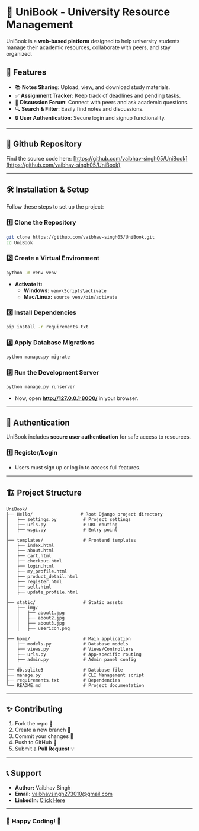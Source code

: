 # 📘 UniBook - University Resource Management

UniBook is a **web-based platform** designed to help university students manage their academic resources, collaborate with peers, and stay organized.

## 🚀 Features
- 📚 **Notes Sharing**: Upload, view, and download study materials.
- ✅ **Assignment Tracker**: Keep track of deadlines and pending tasks.
- 💬 **Discussion Forum**: Connect with peers and ask academic questions.
- 🔍 **Search & Filter**: Easily find notes and discussions.
- 🔒 **User Authentication**: Secure login and signup functionality.

---
## 📌 Github Repository
Find the source code here: [https://github.com/vaibhav-singh05/UniBook](https://github.com/vaibhav-singh05/UniBook)

---
## 🛠 Installation & Setup
Follow these steps to set up the project:

### **1️⃣ Clone the Repository**
```sh
git clone https://github.com/vaibhav-singh05/UniBook.git
cd UniBook
```

### **2️⃣ Create a Virtual Environment**
```sh
python -m venv venv
```
- **Activate it:**
  - **Windows:** `venv\Scripts\activate`
  - **Mac/Linux:** `source venv/bin/activate`

### **3️⃣ Install Dependencies**
```sh
pip install -r requirements.txt
```

### **4️⃣ Apply Database Migrations**
```sh
python manage.py migrate
```

### **5️⃣ Run the Development Server**
```sh
python manage.py runserver
```
- Now, open **http://127.0.0.1:8000/** in your browser.

---
## 🔑 Authentication
UniBook includes **secure user authentication** for safe access to resources.

### **1️⃣ Register/Login**
- Users must sign up or log in to access full features.

---
## 🏗 Project Structure
```
UniBook/
├── Hello/                  # Root Django project directory
│   ├── settings.py          # Project settings
│   ├── urls.py              # URL routing
│   ├── wsgi.py              # Entry point
│
├── templates/               # Frontend templates
│   ├── index.html
│   ├── about.html
│   ├── cart.html
│   ├── checkout.html
│   ├── login.html
│   ├── my_profile.html
│   ├── product_detail.html
│   ├── register.html
│   ├── sell.html
│   ├── update_profile.html
│
├── static/                  # Static assets
│   ├── img/
│   │   ├── about1.jpg
│   │   ├── about2.jpg
│   │   ├── about3.jpg
│   │   ├── usericon.png
│
├── home/                    # Main application
│   ├── models.py            # Database models
│   ├── views.py             # Views/Controllers
│   ├── urls.py              # App-specific routing
│   ├── admin.py             # Admin panel config
│
├── db.sqlite3               # Database file
├── manage.py                # CLI Management script
├── requirements.txt         # Dependencies
└── README.md                # Project documentation
```

---
## ✨ Contributing
1. Fork the repo 🍴
2. Create a new branch 🌿
3. Commit your changes 🎯
4. Push to GitHub 🚀
5. Submit a **Pull Request** 💡

---
## 📞 Support
- **Author:** Vaibhav Singh  
- **Email:** vaibhavsingh273010@gmail.com  
- **LinkedIn:** [Click Here](https://www.linkedin.com/in/vaibhav-singh-2a5991229/)  

---
### 🎉 **Happy Coding! 🚀**

